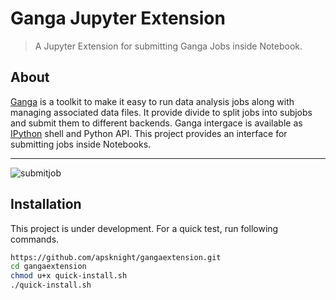 # Ganga Jupyter Extension
> A Jupyter Extension for submitting Ganga Jobs inside Notebook.

## About
[Ganga](https://ganga.web.cern.ch/ganga/) is a toolkit to make it easy to run data analysis jobs along with managing associated data files. It provide divide to split jobs into subjobs and submit them to different backends. Ganga intergace is available as [IPython](https://ipython.org/) shell and Python API. This project provides an interface for submitting jobs inside Notebooks.

***

![submitjob](https://preview.ibb.co/dyXtyT/submit_job.gif)

## Installation
This project is under development. For a quick test, run following commands.

```bash
https://github.com/apsknight/gangaextension.git
cd gangaextension
chmod u+x quick-install.sh
./quick-install.sh
```